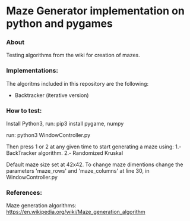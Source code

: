 # Maze Generator implementation on python and pygames

### About
Testing algorithms from the wiki for creation of mazes.

### Implementations:

The algoritms included in this repository are the following: 
  - Backtracker (iterative version)

### How to test:

Install Python3, run: pip3 install pygame, numpy

run: python3 WindowController.py

Then press 1 or 2 at any given time to start generating a maze using:
1.- BackTracker algorithm.
2.- Randomized Kruskal

Default maze size set at 42x42.
To change maze dimentions change the parameters 'maze_rows' and 'maze_columns' at line 30, in WindowController.py

### References:

Maze generation algorithms:
https://en.wikipedia.org/wiki/Maze_generation_algorithm

